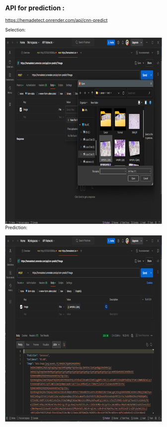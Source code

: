 ## API for prediction :
https://hemadetect.onrender.com/api/cnn-predict
<br>
<div>Selection:
<br>
<br>
<img src="Images/1.png" height="600" width="900">
</div>
<div>
  Prediction:
  <br>
  <br>
  <img src="Images/2.png" height="600" width="900">
</div>
